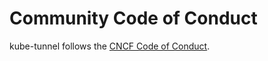 # Community Code of Conduct

kube-tunnel follows the [CNCF Code of Conduct](https://github.com/cncf/foundation/blob/master/code-of-conduct.md).

